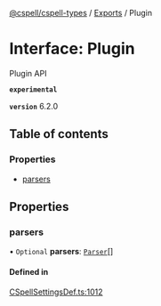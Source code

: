 [@cspell/cspell-types](../README.md) / [Exports](../modules.md) / Plugin

# Interface: Plugin

Plugin API

**`experimental`**

**`version`** 6.2.0

## Table of contents

### Properties

- [parsers](Plugin.md#parsers)

## Properties

### parsers

• `Optional` **parsers**: [`Parser`](Parser.md)[]

#### Defined in

[CSpellSettingsDef.ts:1012](https://github.com/streetsidesoftware/cspell/blob/e5b7f09/packages/cspell-types/src/CSpellSettingsDef.ts#L1012)
